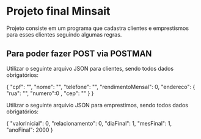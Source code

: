 # Projeto final Minsait

Projeto consiste em um programa que cadastra clientes e emprestismos para esses clientes seguindo algumas regras.

## Para poder fazer POST via POSTMAN 
Utilizar o seguinte arquivo JSON para clientes, sendo todos dados obrigatórios:

{
    "cpf": "",
    "nome": "",
    "telefone": "",
    "rendimentoMensal": 0,
    "endereco": {
        "rua": "",
        "numero":0 ,
        "cep": ""
    }
}

Utilizar o seguinte arquivio JSON para emprestimos, sendo todos dados obrigatórios:

{
    "valorInicial": 0,
    "relacionamento": 0,
    "diaFinal": 1,
    "mesFinal": 1,
    "anoFinal": 2000
}